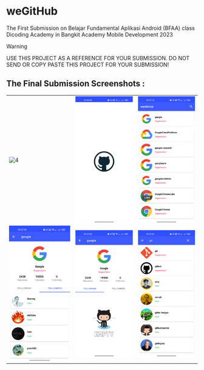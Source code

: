 # weGitHub
The First Submission on Belajar Fundamental Aplikasi Android (BFAA) class Dicoding Academy in Bangkit Academy Mobile Development 2023

> [!Warning]
> USE THIS PROJECT AS A REFERENCE FOR YOUR SUBMISSION. DO NOT SEND OR COPY PASTE THIS PROJECT FOR YOUR SUBMISSION!

## The Final Submission Screenshots :
<table>
    <tr>
        <td><img src="screenshot/github.gif" align="center" alt="4"</td>
        <td><img src="screenshot/splash.jpg" align="center" alt="4"</td>
        <td><img src="screenshot/home.jpg" align="center" alt="4"</td>
    </tr>
    <tr>
        <td><img src="screenshot/followers.jpg" align="center" alt="4"</td>
        <td><img src="screenshot/following.jpg" align="center" alt="4"</td>
        <td><img src="screenshot/search.jpg" align="center" alt="4"</td>
    </tr>
<table>
